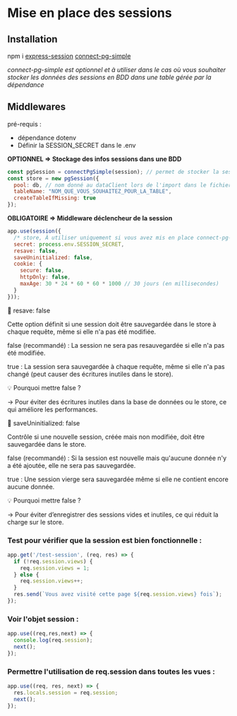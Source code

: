 # Mise en place des sessions

## Installation

npm i [express-session](https://www.npmjs.com/package/express-session) [connect-pg-simple](https://www.npmjs.com/package/connect-pg-simple)

*connect-pg-simple est optionnel et à utiliser dans le cas où vous souhaiter stocker les données des sessions en BDD dans une table gérée par la dépendance*

## Middlewares

pré-requis : 
  - dépendance dotenv
  - Définir la SESSION_SECRET dans le .env

**OPTIONNEL => Stockage des infos sessions dans une BDD**
```js
const pgSession = connectPgSimple(session); // permet de stocker la session dans la pool référencée, ici db
const store = new pgSession({
  pool: db, // nom donné au dataClient lors de l'import dans le fichier js de l'app
  tableName: "NOM_QUE_VOUS_SOUHAITEZ_POUR_LA_TABLE",
  createTableIfMissing: true
});
```

**OBLIGATOIRE => Middleware déclencheur de la session**
```js
app.use(session({
  /* store, À utiliser uniquement si vous avez mis en place connect-pg-simple */
  secret: process.env.SESSION_SECRET,
  resave: false,
  saveUninitialized: false,
  cookie: {
    secure: false,
    httpOnly: false,
    maxAge: 30 * 24 * 60 * 60 * 1000 // 30 jours (en millisecondes)
  }
}));
```

🔹 resave: false

Cette option définit si une session doit être sauvegardée dans le store à chaque requête, même si elle n'a pas été modifiée.

false (recommandé) : La session ne sera pas resauvegardée si elle n'a pas été modifiée.

true : La session sera sauvegardée à chaque requête, même si elle n'a pas changé (peut causer des écritures inutiles dans le store).

💡 Pourquoi mettre false ?

→ Pour éviter des écritures inutiles dans la base de données ou le store, ce qui améliore les performances.

🔹 saveUninitialized: false

Contrôle si une nouvelle session, créée mais non modifiée, doit être sauvegardée dans le store.

false (recommandé) : Si la session est nouvelle mais qu'aucune donnée n'y a été ajoutée, elle ne sera pas sauvegardée.

true : Une session vierge sera sauvegardée même si elle ne contient encore aucune donnée.

💡 Pourquoi mettre false ?

→ Pour éviter d’enregistrer des sessions vides et inutiles, ce qui réduit la charge sur le store.

### Test pour vérifier que la session est bien fonctionnelle :
```js
app.get('/test-session', (req, res) => {
  if (!req.session.views) {
    req.session.views = 1;
  } else {
    req.session.views++;
  }
  res.send(`Vous avez visité cette page ${req.session.views} fois`);
});
```
### Voir l'objet session : 
```js
app.use((req,res,next) => {
  console.log(req.session);
  next();  
});
```

### Permettre l'utilisation de req.session dans toutes les vues :
```js
app.use((req, res, next) => {
  res.locals.session = req.session;
  next();
});
```
